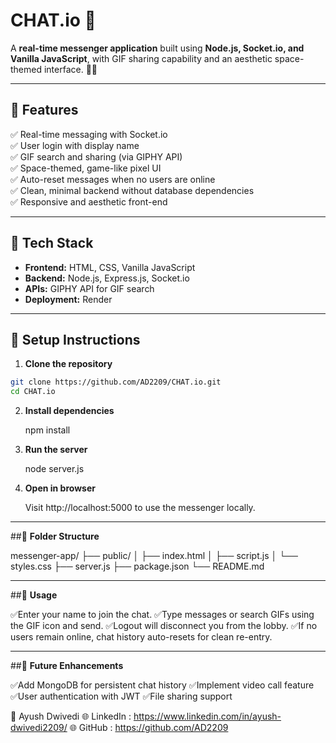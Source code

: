 # CHAT.io 🚀

A **real-time messenger application** built using **Node.js, Socket.io, and Vanilla JavaScript**, with GIF sharing capability and an aesthetic space-themed interface. 🌌✨

---

## 🔷 **Features**

✅ Real-time messaging with Socket.io  
✅ User login with display name  
✅ GIF search and sharing (via GIPHY API)  
✅ Space-themed, game-like pixel UI  
✅ Auto-reset messages when no users are online  
✅ Clean, minimal backend without database dependencies  
✅ Responsive and aesthetic front-end

---

## 🔷 **Tech Stack**

- **Frontend:** HTML, CSS, Vanilla JavaScript
- **Backend:** Node.js, Express.js, Socket.io
- **APIs:** GIPHY API for GIF search
- **Deployment:** Render

---

## 🔷 **Setup Instructions**

1. **Clone the repository**

```bash
git clone https://github.com/AD2209/CHAT.io.git
cd CHAT.io
```

2. **Install dependencies**

   npm install

3. **Run the server**

   node server.js
   
4. **Open in browser**

   Visit http://localhost:5000 to use the messenger locally.

---

##🔷 **Folder Structure**

  messenger-app/
  ├── public/
  │   ├── index.html
  │   ├── script.js
  │   └── styles.css
  ├── server.js
  ├── package.json
  └── README.md

---

##🔷 **Usage**

✅Enter your name to join the chat.
✅Type messages or search GIFs using the GIF icon and send.
✅Logout will disconnect you from the lobby.
✅If no users remain online, chat history auto-resets for clean re-entry.

---

##🔷 **Future Enhancements**

✅Add MongoDB for persistent chat history
✅Implement video call feature
✅User authentication with JWT
✅File sharing support

👤 Ayush Dwivedi
🌐 LinkedIn : https://www.linkedin.com/in/ayush-dwivedi2209/
🌐 GitHub : https://github.com/AD2209
